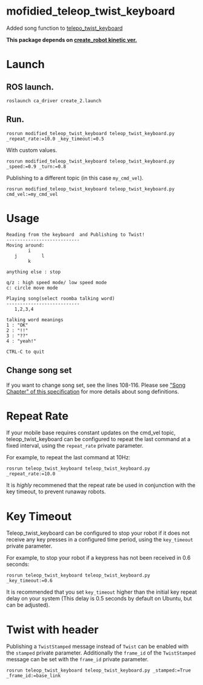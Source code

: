 # mofidied_teleop_twist_keyboard
Added song function to [telepo_twist_keyboard](https://github.com/ros-teleop/teleop_twist_keyboard)

**This package depends on [create_robot kinetic ver.](https://github.com/AutonomyLab/create_robot/tree/kinetic)**

# Launch
## ROS launch.
```
roslaunch ca_driver create_2.launch
```

## Run.
```
rosrun modified_teleop_twist_keyboard teleop_twist_keyboard.py _repeat_rate:=10.0 _key_timeout:=0.5
```

With custom values.
```
rosrun modified_teleop_twist_keyboard teleop_twist_keyboard.py _speed:=0.9 _turn:=0.8
```

Publishing to a different topic (in this case `my_cmd_vel`).
```
rosrun modified_teleop_twist_keyboard teleop_twist_keyboard.py cmd_vel:=my_cmd_vel
```

# Usage
```
Reading from the keyboard  and Publishing to Twist!
---------------------------
Moving around:
        i     
   j         l
        k   

anything else : stop

q/z : high speed mode/ low speed mode
c: circle move mode

Playing song(select roomba talking word)
---------------------------
   1,2,3,4

talking word meanings
1 : "OK"
2 : "!!"
3 : "??"
4 : "yeah!"

CTRL-C to quit
```
## Change song set
If you want to change song set, see the lines 108-116.
Please see ["Song Chapter" of this specification](https://cdn-shop.adafruit.com/datasheets/create_2_Open_Interface_Spec.pdf) for more details about song definitions.


# Repeat Rate

If your mobile base requires constant updates on the cmd\_vel topic, teleop\_twist\_keyboard can be configured to repeat the last command at a fixed interval, using the `repeat_rate` private parameter.

For example, to repeat the last command at 10Hz:

```
rosrun teleop_twist_keyboard teleop_twist_keyboard.py _repeat_rate:=10.0
```

It is _highly_ recommened that the repeat rate be used in conjunction with the key timeout, to prevent runaway robots.

# Key Timeout

Teleop\_twist\_keyboard can be configured to stop your robot if it does not receive any key presses in a configured time period, using the `key_timeout` private parameter.

For example, to stop your robot if a keypress has not been received in 0.6 seconds:
```
rosrun teleop_twist_keyboard teleop_twist_keyboard.py _key_timeout:=0.6
```

It is recommended that you set `key_timeout` higher than the initial key repeat delay on your system (This delay is 0.5 seconds by default on Ubuntu, but can be adjusted).

# Twist with header
Publishing a `TwistStamped` message instead of `Twist` can be enabled with the `stamped` private parameter. Additionally the `frame_id` of the `TwistStamped` message can be set with the `frame_id` private parameter.
```
rosrun teleop_twist_keyboard teleop_twist_keyboard.py _stamped:=True _frame_id:=base_link
```